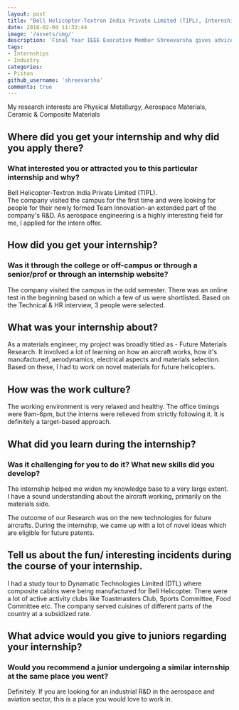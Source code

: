 ```yaml
---
layout: post
title: "Bell Helicopter-Textron India Private Limited (TIPL), Internship Experience - Shreevarsha"
date: 2018-02-04 11:32:44
image: '/assets/img/'
description: 'Final Year IEEE Executive Member Shreevarsha gives advice on how to apply for internships in core branches.'
tags:
- Internships
- Industry
categories:
- Piston
github_username: 'shreevarsha'
comments: true
---
```


My research interests are Physical Metallurgy, Aerospace Materials, Ceramic & Composite Materials

## Where did you get your internship and why did you apply there? 
### What interested you or attracted you to this particular internship and why?

Bell Helicopter-Textron India Private Limited (TIPL). <br>
The company visited the campus for the first time and were looking for people for their newly formed Team Innovation-an extended part of the company's R&D. As aerospace engineering is a highly interesting field for me, I applied for the intern offer.

## How did you get your internship? 
### Was it through the college or off-campus or through a senior/prof or through an internship website?

The company visited the campus in the odd semester. There was an online test in the beginning based on which a few of us were shortlisted. Based on the Technical & HR interview, 3 people were selected.

## What was your internship about?

As a materials engineer, my project was broadly titled as - Future Materials Research. It involved a lot of learning on how an aircraft works, how it's manufactured, aerodynamics, electrical aspects and materials selection. Based on these, I had to work on novel materials for future helicopters.

## How was the work culture?

The working environment is very relaxed and healthy. The office timings were 9am-6pm, but the interns were relieved from strictly following it. It is definitely a target-based approach.

## What did you learn during the internship? 
### Was it challenging for you to do it? What new skills did you develop?

The internship helped me widen my knowledge base to a very large extent. I have a sound understanding about the aircraft working, primarily on the materials side.

The outcome of our Research was on the new technologies for future aircrafts. During the internship, we came up with a lot of novel ideas which are eligible for future patents.

## Tell us about the fun/ interesting incidents during the course of your internship.

I had a study tour to Dynamatic Technologies Limited (DTL) where composite cabins were being manufactured for Bell Helicopter. There were a lot of active activity clubs like Toastmasters Club, Sports Committee, Food Committee etc. The company served cuisines of different parts of the country at a subsidized rate.

## What advice would you give to juniors regarding your internship?
### Would you recommend a junior undergoing a similar internship at the same place you went?

Definitely. If you are looking for an industrial R&D in the aerospace and aviation sector, this is a place you would love to work in.